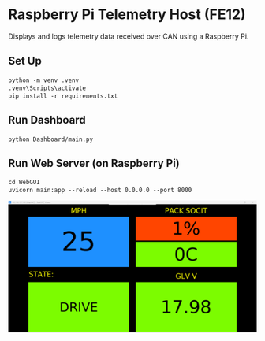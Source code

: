 # Raspberry Pi Telemetry Host (FE12)
Displays and logs telemetry data received over CAN using a Raspberry Pi.

## Set Up
```
python -m venv .venv
.venv\Scripts\activate
pip install -r requirements.txt
```

## Run Dashboard
```
python Dashboard/main.py
```

## Run Web Server (on Raspberry Pi)
```
cd WebGUI
uvicorn main:app --reload --host 0.0.0.0 --port 8000
```

![DashboardScreenshot](Assets/example.png)